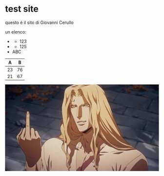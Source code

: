 # test site

questo è il sito di Giovanni Cerullo

un elenco:
- - 123
- - 125
- ABC

| A  | B  |
|---|---|
| 23  | 76  |
| 21  | 67  |

![GitHub image](img/github_image_2.png)

